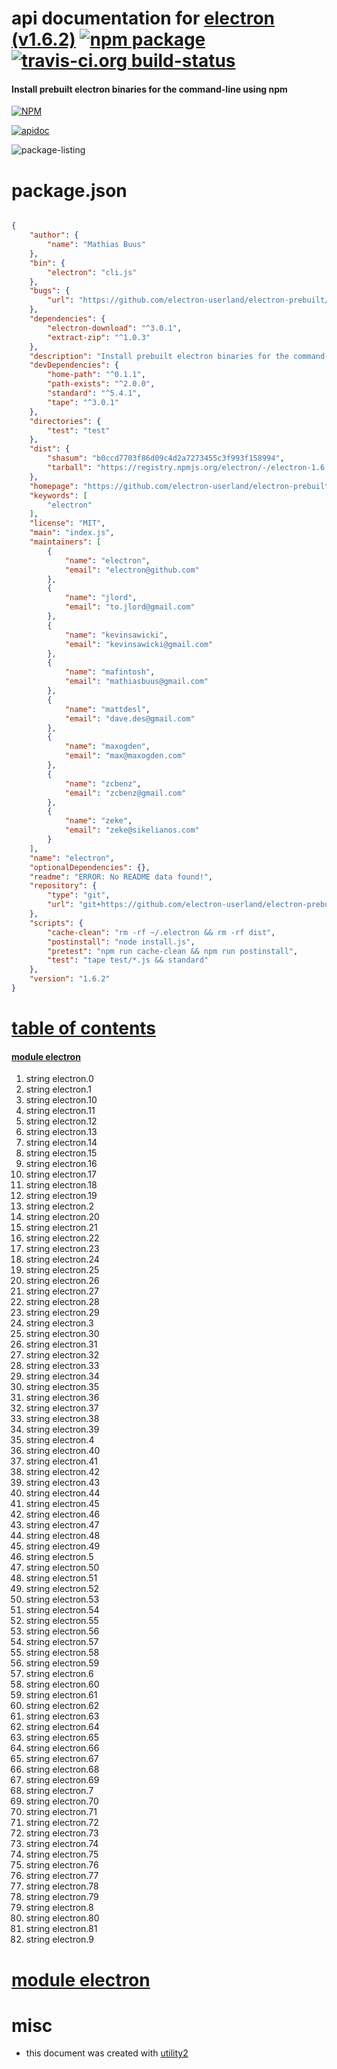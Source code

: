 # api documentation for  [electron (v1.6.2)](https://github.com/electron-userland/electron-prebuilt#readme)  [![npm package](https://img.shields.io/npm/v/npmdoc-electron.svg?style=flat-square)](https://www.npmjs.org/package/npmdoc-electron) [![travis-ci.org build-status](https://api.travis-ci.org/npmdoc/node-npmdoc-electron.svg)](https://travis-ci.org/npmdoc/node-npmdoc-electron)
#### Install prebuilt electron binaries for the command-line using npm

[![NPM](https://nodei.co/npm/electron.png?downloads=true)](https://www.npmjs.com/package/electron)

[![apidoc](https://npmdoc.github.io/node-npmdoc-electron/build/screen-capture.buildNpmdoc.browser._2Fhome_2Ftravis_2Fbuild_2Fnpmdoc_2Fnode-npmdoc-electron_2Ftmp_2Fbuild_2Fapidoc.html.png)](https://npmdoc.github.io/node-npmdoc-electron/build..beta..travis-ci.org/apidoc.html)

![package-listing](https://npmdoc.github.io/node-npmdoc-electron/build/screen-capture.npmPackageListing.svg)



# package.json

```json

{
    "author": {
        "name": "Mathias Buus"
    },
    "bin": {
        "electron": "cli.js"
    },
    "bugs": {
        "url": "https://github.com/electron-userland/electron-prebuilt/issues"
    },
    "dependencies": {
        "electron-download": "^3.0.1",
        "extract-zip": "^1.0.3"
    },
    "description": "Install prebuilt electron binaries for the command-line using npm",
    "devDependencies": {
        "home-path": "^0.1.1",
        "path-exists": "^2.0.0",
        "standard": "^5.4.1",
        "tape": "^3.0.1"
    },
    "directories": {
        "test": "test"
    },
    "dist": {
        "shasum": "b0ccd7703f86d09c4d2a7273455c3f993f158994",
        "tarball": "https://registry.npmjs.org/electron/-/electron-1.6.2.tgz"
    },
    "homepage": "https://github.com/electron-userland/electron-prebuilt#readme",
    "keywords": [
        "electron"
    ],
    "license": "MIT",
    "main": "index.js",
    "maintainers": [
        {
            "name": "electron",
            "email": "electron@github.com"
        },
        {
            "name": "jlord",
            "email": "to.jlord@gmail.com"
        },
        {
            "name": "kevinsawicki",
            "email": "kevinsawicki@gmail.com"
        },
        {
            "name": "mafintosh",
            "email": "mathiasbuus@gmail.com"
        },
        {
            "name": "mattdesl",
            "email": "dave.des@gmail.com"
        },
        {
            "name": "maxogden",
            "email": "max@maxogden.com"
        },
        {
            "name": "zcbenz",
            "email": "zcbenz@gmail.com"
        },
        {
            "name": "zeke",
            "email": "zeke@sikelianos.com"
        }
    ],
    "name": "electron",
    "optionalDependencies": {},
    "readme": "ERROR: No README data found!",
    "repository": {
        "type": "git",
        "url": "git+https://github.com/electron-userland/electron-prebuilt.git"
    },
    "scripts": {
        "cache-clean": "rm -rf ~/.electron && rm -rf dist",
        "postinstall": "node install.js",
        "pretest": "npm run cache-clean && npm run postinstall",
        "test": "tape test/*.js && standard"
    },
    "version": "1.6.2"
}
```



# <a name="apidoc.tableOfContents"></a>[table of contents](#apidoc.tableOfContents)

#### [module electron](#apidoc.module.electron)
1.  string <span class="apidocSignatureSpan">electron.</span>0
1.  string <span class="apidocSignatureSpan">electron.</span>1
1.  string <span class="apidocSignatureSpan">electron.</span>10
1.  string <span class="apidocSignatureSpan">electron.</span>11
1.  string <span class="apidocSignatureSpan">electron.</span>12
1.  string <span class="apidocSignatureSpan">electron.</span>13
1.  string <span class="apidocSignatureSpan">electron.</span>14
1.  string <span class="apidocSignatureSpan">electron.</span>15
1.  string <span class="apidocSignatureSpan">electron.</span>16
1.  string <span class="apidocSignatureSpan">electron.</span>17
1.  string <span class="apidocSignatureSpan">electron.</span>18
1.  string <span class="apidocSignatureSpan">electron.</span>19
1.  string <span class="apidocSignatureSpan">electron.</span>2
1.  string <span class="apidocSignatureSpan">electron.</span>20
1.  string <span class="apidocSignatureSpan">electron.</span>21
1.  string <span class="apidocSignatureSpan">electron.</span>22
1.  string <span class="apidocSignatureSpan">electron.</span>23
1.  string <span class="apidocSignatureSpan">electron.</span>24
1.  string <span class="apidocSignatureSpan">electron.</span>25
1.  string <span class="apidocSignatureSpan">electron.</span>26
1.  string <span class="apidocSignatureSpan">electron.</span>27
1.  string <span class="apidocSignatureSpan">electron.</span>28
1.  string <span class="apidocSignatureSpan">electron.</span>29
1.  string <span class="apidocSignatureSpan">electron.</span>3
1.  string <span class="apidocSignatureSpan">electron.</span>30
1.  string <span class="apidocSignatureSpan">electron.</span>31
1.  string <span class="apidocSignatureSpan">electron.</span>32
1.  string <span class="apidocSignatureSpan">electron.</span>33
1.  string <span class="apidocSignatureSpan">electron.</span>34
1.  string <span class="apidocSignatureSpan">electron.</span>35
1.  string <span class="apidocSignatureSpan">electron.</span>36
1.  string <span class="apidocSignatureSpan">electron.</span>37
1.  string <span class="apidocSignatureSpan">electron.</span>38
1.  string <span class="apidocSignatureSpan">electron.</span>39
1.  string <span class="apidocSignatureSpan">electron.</span>4
1.  string <span class="apidocSignatureSpan">electron.</span>40
1.  string <span class="apidocSignatureSpan">electron.</span>41
1.  string <span class="apidocSignatureSpan">electron.</span>42
1.  string <span class="apidocSignatureSpan">electron.</span>43
1.  string <span class="apidocSignatureSpan">electron.</span>44
1.  string <span class="apidocSignatureSpan">electron.</span>45
1.  string <span class="apidocSignatureSpan">electron.</span>46
1.  string <span class="apidocSignatureSpan">electron.</span>47
1.  string <span class="apidocSignatureSpan">electron.</span>48
1.  string <span class="apidocSignatureSpan">electron.</span>49
1.  string <span class="apidocSignatureSpan">electron.</span>5
1.  string <span class="apidocSignatureSpan">electron.</span>50
1.  string <span class="apidocSignatureSpan">electron.</span>51
1.  string <span class="apidocSignatureSpan">electron.</span>52
1.  string <span class="apidocSignatureSpan">electron.</span>53
1.  string <span class="apidocSignatureSpan">electron.</span>54
1.  string <span class="apidocSignatureSpan">electron.</span>55
1.  string <span class="apidocSignatureSpan">electron.</span>56
1.  string <span class="apidocSignatureSpan">electron.</span>57
1.  string <span class="apidocSignatureSpan">electron.</span>58
1.  string <span class="apidocSignatureSpan">electron.</span>59
1.  string <span class="apidocSignatureSpan">electron.</span>6
1.  string <span class="apidocSignatureSpan">electron.</span>60
1.  string <span class="apidocSignatureSpan">electron.</span>61
1.  string <span class="apidocSignatureSpan">electron.</span>62
1.  string <span class="apidocSignatureSpan">electron.</span>63
1.  string <span class="apidocSignatureSpan">electron.</span>64
1.  string <span class="apidocSignatureSpan">electron.</span>65
1.  string <span class="apidocSignatureSpan">electron.</span>66
1.  string <span class="apidocSignatureSpan">electron.</span>67
1.  string <span class="apidocSignatureSpan">electron.</span>68
1.  string <span class="apidocSignatureSpan">electron.</span>69
1.  string <span class="apidocSignatureSpan">electron.</span>7
1.  string <span class="apidocSignatureSpan">electron.</span>70
1.  string <span class="apidocSignatureSpan">electron.</span>71
1.  string <span class="apidocSignatureSpan">electron.</span>72
1.  string <span class="apidocSignatureSpan">electron.</span>73
1.  string <span class="apidocSignatureSpan">electron.</span>74
1.  string <span class="apidocSignatureSpan">electron.</span>75
1.  string <span class="apidocSignatureSpan">electron.</span>76
1.  string <span class="apidocSignatureSpan">electron.</span>77
1.  string <span class="apidocSignatureSpan">electron.</span>78
1.  string <span class="apidocSignatureSpan">electron.</span>79
1.  string <span class="apidocSignatureSpan">electron.</span>8
1.  string <span class="apidocSignatureSpan">electron.</span>80
1.  string <span class="apidocSignatureSpan">electron.</span>81
1.  string <span class="apidocSignatureSpan">electron.</span>9



# <a name="apidoc.module.electron"></a>[module electron](#apidoc.module.electron)



# misc
- this document was created with [utility2](https://github.com/kaizhu256/node-utility2)
